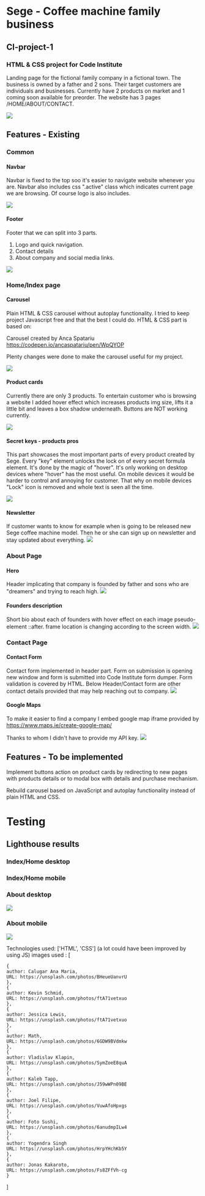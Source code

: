 # Sege - Coffee machine family business
## CI-project-1
### HTML & CSS project for Code Institute
Landing page for the fictional family company in a fictional town. The business is owned by a father and 2 sons.
Their target customers are individuals and businesses. Currently have 2 products on market and 1 coming soon available for preorder.
The website has 3 pages /HOME/ABOUT/CONTACT.


![](docs/index/projectScreenshot.png)

## Features - Existing

### Common
#### Navbar
Navbar is fixed to the top soo it's easier to navigate website whenever you are.
Navbar also includes css ".active" class which indicates current page we are browsing.
Of course logo is also includes.

![](docs/index/Navbar.png)
#### Footer
Footer that we can split into 3 parts.
1. Logo and quick navigation.
2. Contact details
3. About company and social media links.

![](docs/index/footer.png)

### Home/Index page
#### Carousel
Plain HTML & CSS carousel without autoplay functionality. I tried to keep project Javascript free and that the best I could do.
HTML & CSS part is based on:

Carousel created by Anca Spatariu
https://codepen.io/ancaspatariu/pen/WpQYOP

Plenty changes were done to make the carousel useful for my project.

![](docs/index/carousel.png)
#### Product cards

Currently there are only 3 products. To entertain customer who is browsing a website I added
hover effect which increases products img size, lifts it a little bit and leaves a box shadow underneath.
Buttons are NOT working currently.

![](docs/index/products.png)

#### Secret keys - products pros
This part showcases the most important parts of every product created by Sege.
Every "key" element unlocks the lock on of every secret formula element. It's done by the magic of "hover".
It's only working on desktop devices where "hover" has the most useful. On mobile devices it would be harder to control and annoying for customer.
That why on mobile devices "Lock" icon is removed and whole text is seen all the time.

![](docs/index/secretKeys.png)

#### Newsletter

If customer wants to know for example when is going to be released new Sege coffee machine model. Then he or she can sign up on newsletter and stay updated about everything.
![](docs/index/Newsletter.png)

### About Page
#### Hero
Header implicating that company is founded by father and sons who are "dreamers" and trying to reach high.
![](docs/about/Hero.png)

#### Founders description
Short bio about each of founders with hover effect on each image pseudo-element ::after.
frame location is changing according to the screen width.
![](docs/about/founders.png)

### Contact Page
#### Contact Form
Contact form implemented in header part. Form on submission is opening new window and form is submitted into Code Institute form dumper.
Form validation is covered by HTML. Below Header/Contact form are other contact details provided that may help reaching out to company.
![](docs/contact/contact-form.png)

#### Google Maps
To make it easier to find a company I embed google map iframe provided by
https://www.maps.ie/create-google-map/

Thanks to whom I didn't have to provide my API key.
![](docs/contact/google-maps.png)

## Features - To be implemented

Implement buttons action on product cards by redirecting to new pages with products details or to modal box with details and purchase mechanism.

Rebuild carousel based on JavaScript and autoplay functionality instead of plain HTML and CSS.

# Testing
## Lighthouse results
### Index/Home desktop
### Index/Home mobile

### About desktop
![](docs/tests/lighthouse/aboutDesktopLighthouse.png)
### About mobile
![](docs/tests/lighthouse/aboutMobileLighthouse.png)


Technologies used: ['HTML', 'CSS'] (a lot could have been improved by using JS)
images used : [

    {
    author: Calugar Ana Maria,
    URL: https://unsplash.com/photos/BHeueUanvrU
    },
    {
    author: Kevin Schmid,
    URL: https://unsplash.com/photos/ftA71vetxuo
    },
    {
    author: Jessica Lewis,
    URL: https://unsplash.com/photos/ftA71vetxuo
    },
    {
    author: Math,
    URL: https://unsplash.com/photos/6GDW9BVdmkw
    },
    {
    author: Vladislav Klapin,
    URL: https://unsplash.com/photos/SymZoeE8quA
    },
    {
    author: Kaleb Tapp,
    URL: https://unsplash.com/photos/J59wWPn09BE
    },
    {
    author: Joel Filipe,
    URL: https://unsplash.com/photos/VuwAfoHpxgs
    },
    {
    author: Foto Sushi,
    URL: https://unsplash.com/photos/6anudmpILw4
    },
    {
    author: Yogendra Singh
    URL: https://unsplash.com/photos/HrpYHchKb5Y
    },
    {
    author: Jonas Kakaroto,
    URL: https://unsplash.com/photos/Fs8ZFfVh-cg
    }
]
